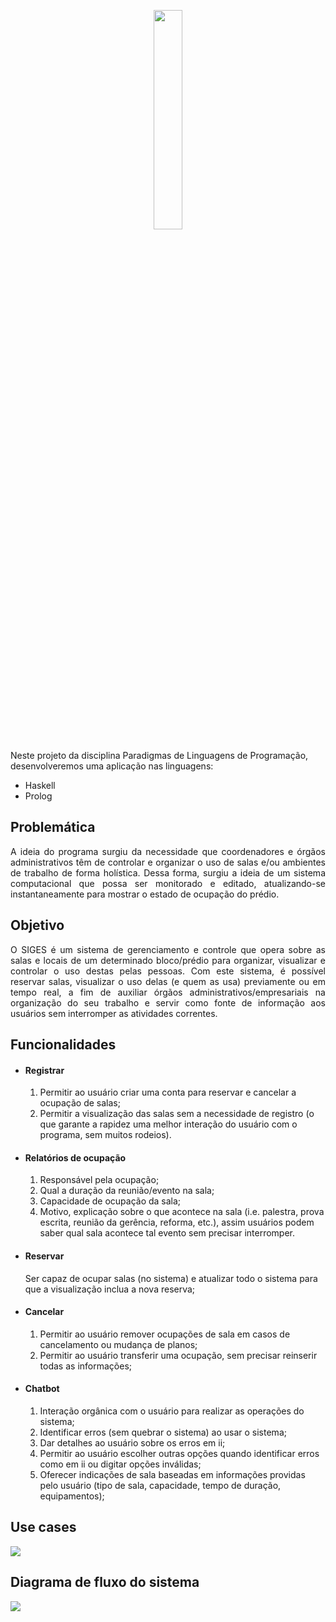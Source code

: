 <p id="logo" align="center">
  <img width="30%" src="https://user-images.githubusercontent.com/61962950/110835508-a4a91780-827d-11eb-813a-73bf717c8e23.png" />
</p>
<div id="especificacao">
<p>Neste projeto da disciplina Paradigmas de Linguagens de Programação, desenvolveremos uma aplicação nas linguagens:</p>
<ul>
  <li>Haskell</li>
  <li>Prolog</li>
</ul>

<h2>Problemática</h2>
<p align="justify">A ideia do programa surgiu da necessidade que coordenadores e órgãos administrativos têm de controlar e organizar o uso de salas e/ou ambientes de trabalho de forma holística. Dessa forma, surgiu a ideia de um sistema computacional que possa ser monitorado e editado, atualizando-se instantaneamente para mostrar o estado de ocupação do prédio.</p>

<h2> Objetivo </h2>
<p align="justify">O SIGES é um sistema de gerenciamento e controle que opera sobre as salas e locais de um determinado bloco/prédio para organizar, visualizar e controlar o uso destas pelas pessoas. Com este sistema, é possível reservar salas, visualizar o uso delas (e quem as usa) previamente ou em tempo real, a fim de auxiliar órgãos administrativos/empresariais na organização do seu trabalho e servir como fonte de informação aos usuários sem interromper as atividades correntes.</p>

<h2> Funcionalidades </h2>
<ul>
  <li><h4>Registrar</h4>
    <ol>
      <li>Permitir ao usuário criar uma conta para reservar e cancelar a ocupação de salas;</li>
      <li>Permitir a visualização das salas sem a necessidade de registro (o que garante a rapidez uma melhor interação do usuário com o programa, sem muitos rodeios).</li>
    </ol>
  </li>
  <li><h4>Relatórios de ocupação</h4>
    <ol>
      <li>Responsável pela ocupação;</li>
      <li>Qual a duração da reunião/evento na sala;</li>
      <li>Capacidade de ocupação da sala;</li>
      <li>Motivo, explicação sobre o que acontece na sala (i.e. palestra, prova escrita, reunião da gerência, reforma, etc.), assim usuários podem saber qual sala acontece tal evento sem precisar interromper.</li>
    </ol>
  </li>
  <li><h4>Reservar</h4>
    Ser capaz de ocupar salas (no sistema) e atualizar todo o sistema para que a visualização inclua a nova reserva;
  </li>
  <li><h4>Cancelar</h4>
    <ol>
      <li>Permitir ao usuário remover ocupações de sala em casos de cancelamento ou mudança de planos;</li>
      <li>Permitir ao usuário transferir uma ocupação, sem precisar reinserir todas as informações;</li>
    </ol>
  </li>
  <li><h4>Chatbot</h4>
    <ol>
      <li>Interação orgânica com o usuário para realizar as operações do sistema;</li>
      <li>Identificar erros (sem quebrar o sistema) ao usar o sistema;</li>
      <li>Dar detalhes ao usuário sobre os erros em ii;</li>
      <li>Permitir ao usuário escolher outras opções quando identificar erros como em ii ou digitar opções inválidas;</li>
      <li>Oferecer indicações de sala baseadas em informações providas pelo usuário (tipo de sala, capacidade, tempo de duração, equipamentos);</li>
    </ol>
  </li>
</ul>
</div>

<div id="UMLs">
  <h2>Use cases</h2>
  <img src="https://user-images.githubusercontent.com/62446763/110842773-4d5b7500-8286-11eb-97cc-d0ee61a273b5.png">
  <h2>Diagrama de fluxo do sistema</h2>
  <img src="https://user-images.githubusercontent.com/61962950/111155223-f221cf00-8572-11eb-91af-1dda3922a428.png">
</div>
